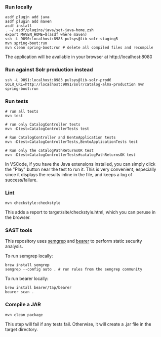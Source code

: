 ### Run locally

```
asdf plugin add java
asdf plugin add maven
asdf install
. ~/.asdf/plugins/java/set-java-home.zsh
export MAVEN_HOME=$(asdf where maven)
ssh -L 9090:localhost:8983 pulsys@lib-solr-staging5
mvn spring-boot:run
mvn clean spring-boot:run # delete all compiled files and recompile
```

The application will be available in your browser at http://localhost:8080

### Run against Solr production instead

```
ssh -L 9091:localhost:8983 pulsys@lib-solr-prod6
SOLR_URL=http://localhost:9091/solr/catalog-alma-production mvn spring-boot:run
```

### Run tests

```
# run all tests
mvn test

# run only CatalogController tests
mvn -Dtest=CatalogControllerTests test

# Run CatalogController and BentoApplication tests
mvn -Dtest=CatalogControllerTests,BentoApplicationTests test

# Run only the catalogPathReturnsOK test
mvn -Dtest=CatalogControllerTests#catalogPathReturnsOK test
```

In VSCode, if you have the Java extensions installed, you can simply click the
"Play" button near the test to run it.  This is very convenient, especially since it
displays the results inline in the file, and keeps a log of success/failure.

### Lint

`mvn checkstyle:checkstyle`

This adds a report to target/site/checkstyle.html, which you can peruse in the browser.

### SAST tools


This repository uses [semgrep](https://semgrep.dev/)
and [bearer](https://github.com/bearer/bearer) to
perform static security analysis.

To run semgrep locally:

```
brew install semgrep
semgrep --config auto . # run rules from the semgrep community
```

To run bearer locally:

```
brew install bearer/tap/bearer
bearer scan .
```

### Compile a JAR

```
mvn clean package
```
This step will fail if any tests fail.  Otherwise, it will create a .jar file in the target directory.
